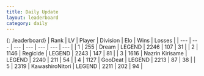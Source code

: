 ```yaml
---
title: Daily Update
layout: leaderboard
category: daily
---
```


{: .leaderboard}
| Rank | LV | Player | Division | Elo | Wins | Losses |
| --- | --- | --- | --- | --- | --- | --- |
| <span data-change="5">1</span> | 255 | <span title="ID: 573202">Dream</span> | LEGEND | <span data-change="66">2246</span> | <span data-change="12">107</span> | <span data-change="1">31</span> |
| <span data-change="-1">2</span> | 1146 | <span title="ID: 353063">Regicide</span> | LEGEND | <span data-change="0">2243</span> | <span data-change="0">147</span> | <span data-change="0">81</span> |
| <span data-change="1">3</span> | 1616 | <span title="ID: 315148">Nazrin Kirisame</span> | LEGEND | <span data-change="32">2240</span> | <span data-change="8">211</span> | <span data-change="0">54</span> |
| <span data-change="-2">4</span> | 1127 | <span title="ID: 416373">GooDeat</span> | LEGEND | <span data-change="-26">2213</span> | <span data-change="2">87</span> | <span data-change="3">38</span> |
| <span data-change="-2">5</span> | 2319 | <span title="ID: 164871">KawashiroNitori</span> | LEGEND | <span data-change="0">2211</span> | <span data-change="0">202</span> | <span data-change="0">94</span> |